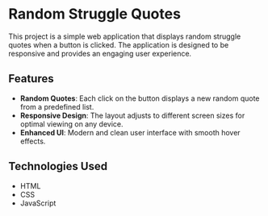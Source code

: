 

# Random Struggle Quotes

This project is a simple web application that displays random struggle quotes when a button is clicked. The application is designed to be responsive and provides an engaging user experience.

## Features

- **Random Quotes**: Each click on the button displays a new random quote from a predefined list.
- **Responsive Design**: The layout adjusts to different screen sizes for optimal viewing on any device.
- **Enhanced UI**: Modern and clean user interface with smooth hover effects.

## Technologies Used

- HTML
- CSS
- JavaScript
